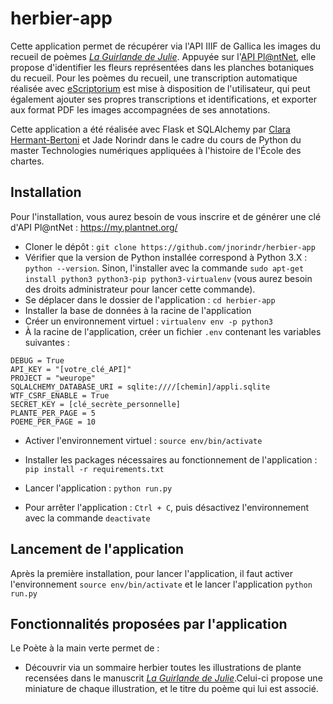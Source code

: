 # herbier-app
Cette application permet de récupérer via l'API IIIF de Gallica les images du recueil de poèmes _[La Guirlande de Julie](https://gallica.bnf.fr/ark:/12148/btv1b8451620k)_. Appuyée sur l'[API Pl@ntNet](https://my.plantnet.org/), elle propose d'identifier les fleurs représentées dans les planches botaniques du recueil. Pour les poèmes du recueil, une transcription automatique réalisée avec [eScriptorium](https://traces6.paris.inria.fr/) est mise à disposition de l'utilisateur, qui peut également ajouter ses propres transcriptions et identifications, et exporter aux format PDF les images accompagnées de ses annotations.

Cette application a été réalisée avec Flask et SQLAlchemy par [Clara Hermant-Bertoni](https://github.com/ClaraHB98) et Jade Norindr dans le cadre du cours de Python du master Technologies numériques appliquées à l'histoire de l'École des chartes.

## Installation

Pour l'installation, vous aurez besoin de vous inscrire et de générer une clé d'API Pl@ntNet : https://my.plantnet.org/

- Cloner le dépôt : ```git clone https://github.com/jnorindr/herbier-app```
- Vérifier que la version de Python installée correspond à Python 3.X : ```python --version```. Sinon, l'installer avec la commande ```sudo apt-get install python3 python3-pip python3-virtualenv``` (vous aurez besoin des droits administrateur pour lancer cette commande).
- Se déplacer dans le dossier de l'application : ```cd herbier-app```
- Installer la base de données à la racine de l'application
- Créer un environnement virtuel : ```virtualenv env -p python3```
- À la racine de l'application, créer un fichier ```.env``` contenant les variables suivantes :
```
DEBUG = True
API_KEY = "[votre_clé_API]"
PROJECT = "weurope"
SQLALCHEMY_DATABASE_URI = sqlite:////[chemin]/appli.sqlite
WTF_CSRF_ENABLE = True
SECRET_KEY = [clé_secrète_personnelle]
PLANTE_PER_PAGE = 5
POEME_PER_PAGE = 10
```
- Activer l'environnement virtuel : ```source env/bin/activate```
- Installer les packages nécessaires au fonctionnement de l'application : ```pip install -r requirements.txt```
- Lancer l'application : ```python run.py```

- Pour arrêter l'application : ```Ctrl + C```, puis désactivez l'environnement avec la commande ```deactivate```

## Lancement de l'application

Après la première installation, pour lancer l'application, il faut activer l'environnement ```source env/bin/activate``` et le lancer l'application ```python run.py```

## Fonctionnalités proposées par l'application 
Le Poète à la main verte permet de :
  - Découvrir via un sommaire herbier toutes les illustrations de plante recensées dans le manuscrit _[La Guirlande de Julie](https://gallica.bnf.fr/ark:/12148/btv1b8451620k)_.Celui-ci propose une miniature de chaque illustration, et le titre du poème qui lui est associé. 
  <picture>
  </picture>
